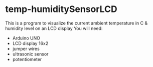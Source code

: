 # temp-humiditySensorLCD
This is a program to visualize the current ambient temperature in C &amp; humidity level on an LCD display
You will need:
- Arduino UNO
- LCD display 16x2
- jumper wires
- ultrasonic sensor
- potentiometer
